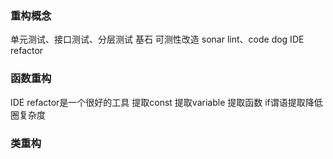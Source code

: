 ### 重构概念
单元测试、接口测试、分层测试  基石
可测性改造
sonar lint、code dog
IDE refactor

### 函数重构
IDE refactor是一个很好的工具
提取const
提取variable
提取函数
if谓语提取降低圈复杂度

### 类重构